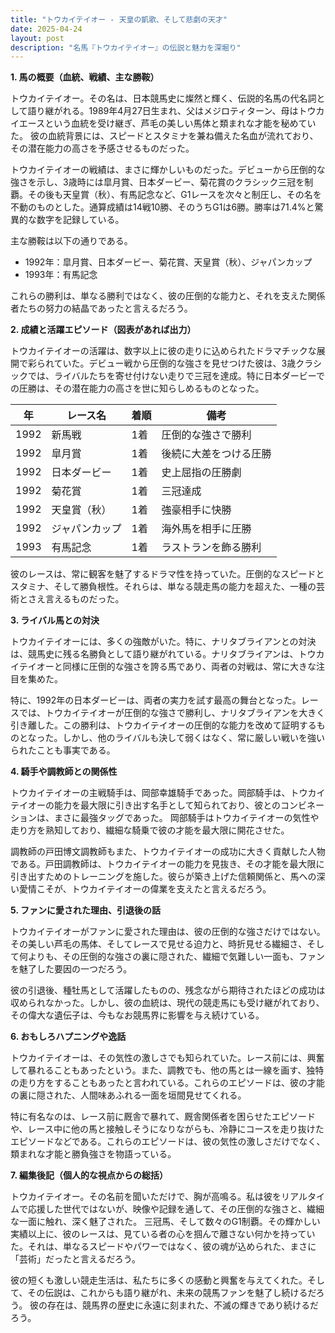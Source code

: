 ```yaml
---
title: "トウカイテイオー - 天皇の凱歌、そして悲劇の天才"
date: 2025-04-24
layout: post
description: "名馬『トウカイテイオー』の伝説と魅力を深堀り"
---
```


**1. 馬の概要（血統、戦績、主な勝鞍）**

トウカイテイオー。その名は、日本競馬史に燦然と輝く、伝説的名馬の代名詞として語り継がれる。1989年4月27日生まれ、父はメジロティターン、母はトウカイエースという血統を受け継ぎ、芦毛の美しい馬体と類まれな才能を秘めていた。  彼の血統背景には、スピードとスタミナを兼ね備えた名血が流れており、その潜在能力の高さを予感させるものだった。

トウカイテイオーの戦績は、まさに輝かしいものだった。デビューから圧倒的な強さを示し、3歳時には皐月賞、日本ダービー、菊花賞のクラシック三冠を制覇。その後も天皇賞（秋）、有馬記念など、G1レースを次々と制圧し、その名を不動のものとした。通算成績は14戦10勝、そのうちG1は6勝。勝率は71.4%と驚異的な数字を記録している。

主な勝鞍は以下の通りである。

* 1992年：皐月賞、日本ダービー、菊花賞、天皇賞（秋）、ジャパンカップ
* 1993年：有馬記念

これらの勝利は、単なる勝利ではなく、彼の圧倒的な能力と、それを支えた関係者たちの努力の結晶であったと言えるだろう。


**2. 成績と活躍エピソード（図表があれば出力）**

トウカイテイオーの活躍は、数字以上に彼の走りに込められたドラマチックな展開で彩られていた。デビュー戦から圧倒的な強さを見せつけた彼は、3歳クラシックでは、ライバルたちを寄せ付けない走りで三冠を達成。特に日本ダービーでの圧勝は、その潜在能力の高さを世に知らしめるものとなった。

| 年 | レース名         | 着順 | 備考                                     |
|---|-----------------|-----|------------------------------------------|
| 1992 | 新馬戦           | 1着 | 圧倒的な強さで勝利                       |
| 1992 | 皐月賞           | 1着 | 後続に大差をつける圧勝                   |
| 1992 | 日本ダービー       | 1着 | 史上屈指の圧勝劇                       |
| 1992 | 菊花賞           | 1着 | 三冠達成                               |
| 1992 | 天皇賞（秋）     | 1着 | 強豪相手に快勝                           |
| 1992 | ジャパンカップ     | 1着 | 海外馬を相手に圧勝                       |
| 1993 | 有馬記念         | 1着 | ラストランを飾る勝利                   |


彼のレースは、常に観客を魅了するドラマ性を持っていた。圧倒的なスピードとスタミナ、そして勝負根性。それらは、単なる競走馬の能力を超えた、一種の芸術とさえ言えるものだった。


**3. ライバル馬との対決**

トウカイテイオーには、多くの強敵がいた。特に、ナリタブライアンとの対決は、競馬史に残る名勝負として語り継がれている。ナリタブライアンは、トウカイテイオーと同様に圧倒的な強さを誇る馬であり、両者の対戦は、常に大きな注目を集めた。

特に、1992年の日本ダービーは、両者の実力を試す最高の舞台となった。レースでは、トウカイテイオーが圧倒的な強さで勝利し、ナリタブライアンを大きく引き離した。この勝利は、トウカイテイオーの圧倒的な能力を改めて証明するものとなった。しかし、他のライバルも決して弱くはなく、常に厳しい戦いを強いられたことも事実である。


**4. 騎手や調教師との関係性**

トウカイテイオーの主戦騎手は、岡部幸雄騎手であった。岡部騎手は、トウカイテイオーの能力を最大限に引き出す名手として知られており、彼とのコンビネーションは、まさに最強タッグであった。  岡部騎手はトウカイテイオーの気性や走り方を熟知しており、繊細な騎乗で彼の才能を最大限に開花させた。

調教師の戸田博文調教師もまた、トウカイテイオーの成功に大きく貢献した人物である。戸田調教師は、トウカイテイオーの能力を見抜き、その才能を最大限に引き出すためのトレーニングを施した。彼らが築き上げた信頼関係と、馬への深い愛情こそが、トウカイテイオーの偉業を支えたと言えるだろう。


**5. ファンに愛された理由、引退後の話**

トウカイテイオーがファンに愛された理由は、彼の圧倒的な強さだけではない。その美しい芦毛の馬体、そしてレースで見せる迫力と、時折見せる繊細さ、そして何よりも、その圧倒的な強さの裏に隠された、繊細で気難しい一面も、ファンを魅了した要因の一つだろう。

彼の引退後、種牡馬として活躍したものの、残念ながら期待されたほどの成功は収められなかった。しかし、彼の血統は、現代の競走馬にも受け継がれており、その偉大な遺伝子は、今もなお競馬界に影響を与え続けている。


**6. おもしろハプニングや逸話**

トウカイテイオーは、その気性の激しさでも知られていた。レース前には、興奮して暴れることもあったという。また、調教でも、他の馬とは一線を画す、独特の走り方をすることもあったと言われている。これらのエピソードは、彼の才能の裏に隠された、人間味あふれる一面を垣間見せてくれる。

特に有名なのは、レース前に厩舎で暴れて、厩舎関係者を困らせたエピソードや、レース中に他の馬と接触しそうになりながらも、冷静にコースを走り抜けたエピソードなどである。これらのエピソードは、彼の気性の激しさだけでなく、類まれな才能と勝負強さを物語っている。


**7. 編集後記（個人的な視点からの総括）**

トウカイテイオー。その名前を聞いただけで、胸が高鳴る。私は彼をリアルタイムで応援した世代ではないが、映像や記録を通して、その圧倒的な強さと、繊細な一面に触れ、深く魅了された。  三冠馬、そして数々のG1制覇。その輝かしい実績以上に、彼のレースは、見ている者の心を掴んで離さない何かを持っていた。それは、単なるスピードやパワーではなく、彼の魂が込められた、まさに「芸術」だったと言えるだろう。

彼の短くも激しい競走生活は、私たちに多くの感動と興奮を与えてくれた。そして、その伝説は、これからも語り継がれ、未来の競馬ファンを魅了し続けるだろう。  彼の存在は、競馬界の歴史に永遠に刻まれた、不滅の輝きであり続けるだろう。
